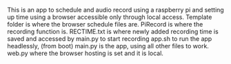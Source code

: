 This is an app to schedule and audio record using a raspberry pi and setting up time using a browser accessible only through local access.
Template folder is where the browser schedule files are.
PiRecord is where the recording function is.
RECTIME.txt is where newly added recording time is saved and accessed by main.py to start recording
app.sh to run the app headlessly, (from boot)
main.py is the app, using all other files to work.
web.py where the browser hosting is set and it is local.

